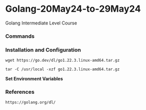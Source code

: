 # Golang-20May24-to-29May24
Golang Intermediate Level Course

### Commands
### Installation and Configuration
`wget https://go.dev/dl/go1.22.3.linux-amd64.tar.gz `

`tar -C /usr/local -xzf go1.22.3.linux-amd64.tar.gz `

**Set Environment Variables**

### References
` https://golang.org/dl/ `

